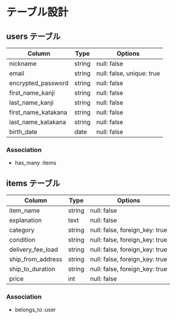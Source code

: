 # テーブル設計

## users テーブル

| Column              | Type   | Options                   |
| ------------------- | ------ | ------------------------- |
| nickname            | string | null: false               |
| email               | string | null: false, unique: true |
| encrypted_password  | string | null: false               |
| first_name_kanji    | string | null: false               |
| last_name_kanji     | string | null: false               |
| first_name_katakana | string | null: false               |
| last_name_katakana  | string | null: false               |
| birth_date          | date   | null: false               |

### Association

- has_many :items



## items テーブル

| Column            | Type   | Options                        |
| ----------------- | ------ | ------------------------------ |
| item_name         | string | null: false                    |
| explanation       | text   | null: false                    |
| category          | string | null: false, foreign_key: true |
| condition         | string | null: false, foreign_key: true |
| delivery_fee_load | string | null: false, foreign_key: true |
| ship_from_address | string | null: false, foreign_key: true |
| ship_to_duration  | string | null: false, foreign_key: true |
| price             | int    | null: false                    |

### Association

- belongs_to :user